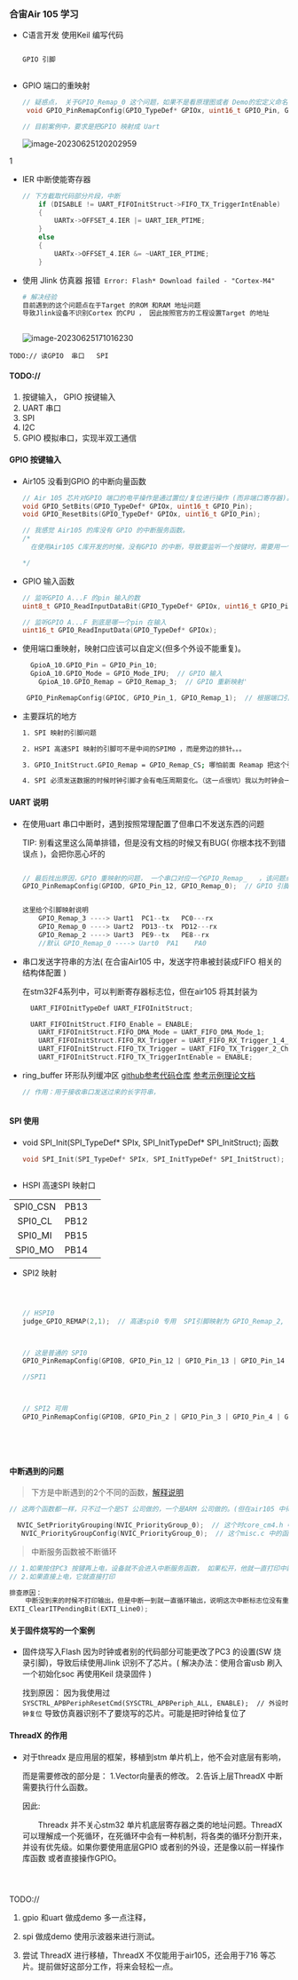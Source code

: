 ### 合宙Air 105 学习

- C语言开发 使用Keil 编写代码

  ```c 
  
  GPIO 引脚 
  
  
  
  ```

  





- GPIO 端口的重映射

  ```c
  // 疑惑点， 关于GPIO_Remap_0 这个问题，如果不是看原理图或者 Demo的宏定义命名，根本不知道它映射的什么端口
   void GPIO_PinRemapConfig(GPIO_TypeDef* GPIOx, uint16_t GPIO_Pin, GPIO_RemapTypeDef GPIO_Remap){} // 端口映射 map 映射对象为GPIO_Remap_0、1、2、3
  
  // 目前案例中，要求是把GPIO 映射成 Uart  
  
  
  ```

  

  ![image-20230625120202959](https://raw.githubusercontent.com/MR-liao-955/Notes/main/img/image-20230625120202959.png)

1



- IER 中断使能寄存器

  ```c
  // 下方截取代码部分片段，中断
      if (DISABLE != UART_FIFOInitStruct->FIFO_TX_TriggerIntEnable)
      {
          UARTx->OFFSET_4.IER |= UART_IER_PTIME;    
      }
      else
      {
          UARTx->OFFSET_4.IER &= ~UART_IER_PTIME;    
      }
  
  ```

  





- 使用 Jlink 仿真器 报错` Error: Flash* Download failed - "Cortex-M4"`

  ```bash
  # 解决经验 
  目前遇到的这个问题点在于Target 的ROM 和RAM 地址问题
  导致Jlink设备不识别Cortex 的CPU ， 因此按照官方的工程设置Target 的地址
  
  
  
  ```

  ![image-20230625171016230](https://raw.githubusercontent.com/MR-liao-955/Notes/main/img/image-20230625171016230.png)



`TODO:// 读GPIO  串口   SPI `

#### TODO://

1. 按键输入， GPIO 按键输入
2. UART 串口
3. SPI 
4. I2C
5. GPIO 模拟串口，实现半双工通信







#### GPIO 按键输入

- Air105 没看到GPIO 的中断向量函数

  ```c
  // Air 105 芯片对GPIO 端口的电平操作是通过置位/复位进行操作 (而非端口寄存器)。
  void GPIO_SetBits(GPIO_TypeDef* GPIOx, uint16_t GPIO_Pin);
  void GPIO_ResetBits(GPIO_TypeDef* GPIOx, uint16_t GPIO_Pin);
  
  // 我感觉 Air105 的库没有 GPIO 的中断服务函数。
  /*
  	在使用Air105 C库开发的时候，没有GPIO 的中断，导致要监听一个按键时，需要用一个循环不断扫描它。
  
  */
  
  
  ```



- GPIO 输入函数

  ```c
  // 监听GPIO A...F 的pin 输入的数
  uint8_t GPIO_ReadInputDataBit(GPIO_TypeDef* GPIOx, uint16_t GPIO_Pin); 
  
  // 监听GPIO A...F 到底是哪一个pin 在输入
  uint16_t GPIO_ReadInputData(GPIO_TypeDef* GPIOx);
  
  ```




- 使用端口重映射，映射口应该可以自定义(但多个外设不能重复)。

  ```C
  	GpioA_10.GPIO_Pin = GPIO_Pin_10; 
  	GpioA_10.GPIO_Mode = GPIO_Mode_IPU;  // GPIO 输入
      GpioA_10.GPIO_Remap = GPIO_Remap_3;  // GPIO 重新映射'
  
   GPIO_PinRemapConfig(GPIOC, GPIO_Pin_1, GPIO_Remap_1);  // 根据端口引脚来映射成uart 端口
  ```
  



- 主要踩坑的地方

  ```bash
  1. SPI 映射的引脚问题
  
  2. HSPI 高速SPI 映射的引脚可不是中间的SPIM0 ，而是旁边的排针。。。
  
  3. GPIO_InitStruct.GPIO_Remap = GPIO_Remap_CS; 哪怕前面 Reamap 把这个引脚重映射了之后，这个函数也不能少，emmm 因为我前面结构体没用官方函数初始化
  
  4. SPI 必须发送数据的时候时钟引脚才会有电压周期变化。（这一点很坑）我以为时钟会一直变化，结果不发数据他就不动。。。
  
  
  ```

  

#### UART 说明

- 在使用uart 串口中断时，遇到按照常理配置了但串口不发送东西的问题

  TIP: 别看这里这么简单排错，但是没有文档的时候又有BUG( 你根本找不到错误点 )，会把你恶心坏的
  
  ```c
  
  // 最后找出原因，GPIO 重映射的问题， 一个串口对应一个GPIO_Remap_   ，该问题点官方文档并未说明，且未说明Remap 应该映射的引脚。 最后还是自己试出来的。
  GPIO_PinRemapConfig(GPIOD, GPIO_Pin_12, GPIO_Remap_0);  // GPIO 引脚的映射
  
  
  这里给个引脚映射说明
      GPIO_Remap_3 ----> Uart1  PC1--tx   PC0---rx
      GPIO_Remap_0 ----> Uart2  PD13--tx  PD12---rx
      GPIO_Remap_2 ----> Uart3  PE9--tx   PE8--rx
      //默认 GPIO_Remap_0 ----> Uart0  PA1    PA0
  
  ```
  
- 串口发送字符串的方法( 在合宙Air105 中，发送字符串被封装成FIFO 相关的结构体配置 )

  在stm32F4系列中，可以判断寄存器标志位，但在air105 将其封装为

  ```c
   	UART_FIFOInitTypeDef UART_FIFOInitStruct;
  
   	UART_FIFOInitStruct.FIFO_Enable = ENABLE;
      UART_FIFOInitStruct.FIFO_DMA_Mode = UART_FIFO_DMA_Mode_1;
      UART_FIFOInitStruct.FIFO_RX_Trigger = UART_FIFO_RX_Trigger_1_4_Full;
      UART_FIFOInitStruct.FIFO_TX_Trigger = UART_FIFO_TX_Trigger_2_Chars;
      UART_FIFOInitStruct.FIFO_TX_TriggerIntEnable = ENABLE;
  
  ```

- ring_buffer 环形队列缓冲区 [github参考代码仓库](https://github.com/netube99/RingBuffer)  [参考示例理论文档](https://zhuanlan.zhihu.com/p/422465429)

  ```c
  // 作用：用于接收串口发送过来的长字符串，
  
  
  
  ```

  





#### SPI 使用

- void SPI_Init(SPI_TypeDef* SPIx, SPI_InitTypeDef* SPI_InitStruct); 函数

  ```c
  void SPI_Init(SPI_TypeDef* SPIx, SPI_InitTypeDef* SPI_InitStruct);
  
  
  
  ```





- HSPI 高速SPI 映射口

|          |      |      |
| :------: | :--: | ---- |
| SPI0_CSN | PB13 |      |
| SPI0_CL  | PB12 |      |
| SPI0_MI  | PB15 |      |
| SPI0_MO  | PB14 |      |



- SPI2 映射

  ```c
  
  
  
  // HSPI0 
  judge_GPIO_REMAP(2,1);  // 高速spi0 专用  SPI引脚映射为 GPIO_Remap_2, CS片选引脚映射为1
  
  
  
  // 这是普通的 SPI0
  GPIO_PinRemapConfig(GPIOB, GPIO_Pin_12 | GPIO_Pin_13 | GPIO_Pin_14 | GPIO_Pin_15, GPIO_Remap_0); 
  
  //SPI1
  
  
  
  // SPI2 可用
  GPIO_PinRemapConfig(GPIOB, GPIO_Pin_2 | GPIO_Pin_3 | GPIO_Pin_4 | GPIO_Pin_5, GPIO_Remap_0);
  
  
  
  
  ```

  

  ​    










#### 中断遇到的问题

> 下方是中断遇到的2个不同的函数，[解释说明](https://github.com/bangkr/ELink407/blob/master/docs/1-chapter11-NVIC.markdown)

```c
// 这两个函数都一样，只不过一个是ST 公司做的，一个是ARM 公司做的。(但在air105 中得使用ST 公司的，也就是core_cm4.h 中的函数 )

  NVIC_SetPriorityGrouping(NVIC_PriorityGroup_0);  // 这个时core_cm4.h 中的函数  设置中断优先级分组方式
   NVIC_PriorityGroupConfig(NVIC_PriorityGroup_0);  // 这个misc.c 中的函数  设置中断优先级分组
```



> 中断服务函数被不断循环

```c
// 1.如果按住PC3 按键再上电，设备就不会进入中断服务函数， 如果松开，他就一直打印中断服务函数的东西。
// 2.如果直接上电，它就直接打印

排查原因：
    中断没到来的时候不打印输出，但是中断一到就一直循环输出，说明这次中断标志位没有重置，导致系统以为下次中断也到了。因此要在中断服务函数中添加如下的清除函数。
EXTI_ClearITPendingBit(EXTI_Line0);

```









#### 关于固件烧写的一个案例

- 固件烧写入Flash 因为时钟或者别的代码部分可能更改了PC3 的设置(SW 烧录引脚)，导致后续使用Jlink 识别不了芯片。( 解决办法：使用合宙usb 刷入一个初始化soc 再使用Keil 烧录固件 )

  找到原因： 因为我使用过`SYSCTRL_APBPeriphResetCmd(SYSCTRL_APBPeriph_ALL, ENABLE);  // 外设时钟复位`  导致仿真器识别不了要烧写的芯片。可能是把时钟给复位了











#### ThreadX 的作用

- 对于threadx 是应用层的框架，移植到stm 单片机上，他不会对底层有影响，

  而是需要修改的部分是：
  	1.Vector向量表的修改。
  	2.告诉上层ThreadX 中断需要执行什么函数。

  因此: 

  &emsp;&emsp;Threadx 并不关心stm32 单片机底层寄存器之类的地址问题。ThreadX 可以理解成一个死循环，在死循环中会有一种机制，将各类的循环分割开来，并设有优先级。如果你要使用底层GPIO 或者别的外设，还是像以前一样操作库函数 或者直接操作GPIO。



```bash




```







TODO:// 

1. gpio 和uart 做成demo 多一点注释，

2. spi 做成demo 使用示波器来进行测试。
3. 尝试 ThreadX 进行移植，ThreadX 不仅能用于air105，还会用于716 等芯片。提前做好这部分工作，将来会轻松一点。































